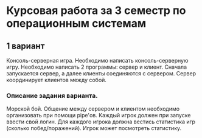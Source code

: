 # Курсовая работа за 3 семестр по операционным системам

## 1 вариант

Консоль-серверная игра. Необходимо написать консоль-серверную игру. Необходимо написать 2 программы: сервер и клиент. Сначала запускается сервер, а далее клиенты соединяются с сервером. Сервер координирует клиентов между собой.

### Описание задания варианта.

Морской бой. Общение между сервером и клиентом необходимо организовать при помощи pipe'ов. Каждый игрок должен при запуске ввести свой логин. Для каждого игрока должна вестись статистика игр (сколько побед/поражений). Игрок может посмотреть статистику.
